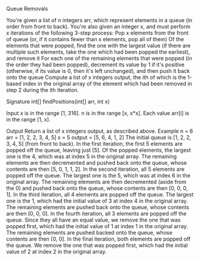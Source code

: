 Queue Removals

You're given a list of n integers arr, which represent elements in a queue (in order from front to back). You're also given an integer x, and must perform x iterations of the following 3-step process:
Pop x elements from the front of queue (or, if it contains fewer than x elements, pop all of them)
Of the elements that were popped, find the one with the largest value (if there are multiple such elements, take the one which had been popped the earliest), and remove it
For each one of the remaining elements that were popped (in the order they had been popped), decrement its value by 1 if it's positive (otherwise, if its value is 0, then it's left unchanged), and then push it back onto the queue
Compute a list of x integers output, the ith of which is the 1-based index in the original array of the element which had been removed in step 2 during the ith iteration.

Signature
int[] findPositions(int[] arr, int x)

Input
x is in the range [1, 316].
n is in the range [x, x*x].
Each value arr[i] is in the range [1, x].

Output
Return a list of x integers output, as described above.
Example
n = 6
arr = [1, 2, 2, 3, 4, 5]
x = 5
output = [5, 6, 4, 1, 2]
The initial queue is [1, 2, 2, 3, 4, 5] (from front to back).
In the first iteration, the first 5 elements are popped off the queue, leaving just [5]. Of the popped elements, the largest one is the 4, which was at index 5 in the original array. The remaining elements are then decremented and pushed back onto the queue, whose contents are then [5, 0, 1, 1, 2].
In the second iteration, all 5 elements are popped off the queue. The largest one is the 5, which was at index 6 in the original array. The remaining elements are then decremented (aside from the 0) and pushed back onto the queue, whose contents are then [0, 0, 0, 1].
In the third iteration, all 4 elements are popped off the queue. The largest one is the 1, which had the initial value of 3 at index 4 in the original array. The remaining elements are pushed back onto the queue, whose contents are then [0, 0, 0].
In the fourth iteration, all 3 elements are popped off the queue. Since they all have an equal value, we remove the one that was popped first, which had the initial value of 1 at index 1 in the original array. The remaining elements are pushed backed onto the queue, whose contents are then [0, 0].
In the final iteration, both elements are popped off the queue. We remove the one that was popped first, which had the initial value of 2 at index 2 in the original array.
